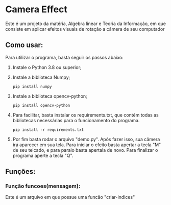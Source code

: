 # Camera Effect

Este é um projeto da matéria, Algebra linear e Teoria da Informação, em que consiste em aplicar efeitos visuais de rotação a câmera de seu computador

## Como usar:

Para utilizar o programa, basta seguir os passos abaixo:

1. Instale o Python 3.8 ou superior;

2. Instale a biblioteca Numpy;

    ```pip install numpy```

3. Instale a biblioteca opencv-python;

    ```pip install opencv-python```

4. Para facilitar, basta instalar os requirements.txt, que contém todas as bibliotecas necessárias para o funcionamento do programa.

    ```pip install -r requirements.txt```

5. Por fim basta rodar o arquivo "demo.py". Após fazer isso, sua câmera irá aparecer em sua tela. Para iniciar o efeito basta apertar a tecla "M" de seu telcado, e para paralo basta apertala de novo. Para finalizar o programa aperte a tecla "Q".

## Funções:

### Função funcoes(mensagem):
Este é um arquivo em que possue uma funcão "criar-indices"

